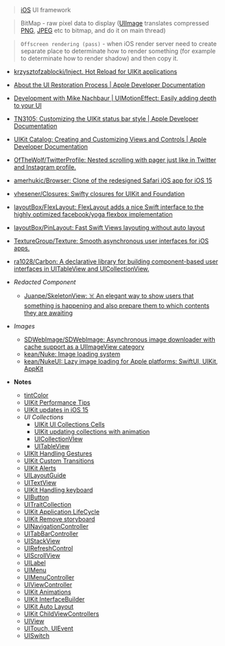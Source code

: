 > [iOS](iOS.md) UI framework

> BitMap - raw pixel data to display ([UIImage](UIImage) translates compressed [PNG](PNG), [JPEG](JPEG) etc to bitmap, and do it on main thread)

> `Offscreen rendering (pass)` - when iOS render server need to create separate place to determinate how to render something (for example to determinate how to render shadow) and then copy it.

- [krzysztofzablocki/Inject. Hot Reload for UIKit applications](https://github.com/krzysztofzablocki/Inject)
- [About the UI Restoration Process | Apple Developer Documentation](https://developer.apple.com/documentation/uikit/view_controllers/preserving_your_app_s_ui_across_launches/about_the_ui_restoration_process)
- [Development with Mike Nachbaur | UIMotionEffect: Easily adding depth to your UI](https://people.freebsd.org/~lstewart/articles/cpumemory.pdf)
- [TN3105: Customizing the UIKit status bar style | Apple Developer Documentation](https://developer.apple.com/documentation/technotes/tn3105-customizing-uistatusbar-syle)
- [UIKit Catalog: Creating and Customizing Views and Controls | Apple Developer Documentation](https://developer.apple.com/documentation/uikit/views_and_controls/uikit_catalog_creating_and_customizing_views_and_controls)
- [OfTheWolf/TwitterProfile: Nested scrolling with pager just like in Twitter and Instagram profile.](https://github.com/OfTheWolf/TwitterProfile)
- [amerhukic/Browser: Clone of the redesigned Safari iOS app for iOS 15](https://github.com/amerhukic/Browser)

- [vhesener/Closures: Swifty closures for UIKit and Foundation](https://github.com/vhesener/Closures)
- [layoutBox/FlexLayout: FlexLayout adds a nice Swift interface to the highly optimized facebook/yoga flexbox implementation](https://github.com/layoutBox/FlexLayout)
- [layoutBox/PinLayout: Fast Swift Views layouting without auto layout](https://github.com/layoutBox/PinLayout)
- [TextureGroup/Texture: Smooth asynchronous user interfaces for iOS apps.](https://github.com/TextureGroup/Texture)
- [ra1028/Carbon: A declarative library for building component-based user interfaces in UITableView and UICollectionView.](https://github.com/ra1028/Carbon)
- *Redacted Component*
	- [Juanpe/SkeletonView: ☠️ An elegant way to show users that something is happening and also prepare them to which contents they are awaiting](https://github.com/Juanpe/SkeletonView)
- *Images*
	- [SDWebImage/SDWebImage: Asynchronous image downloader with cache support as a UIImageView category](https://github.com/SDWebImage/SDWebImage)
	- [kean/Nuke: Image loading system](https://github.com/kean/Nuke)
	- [kean/NukeUI: Lazy image loading for Apple platforms: SwiftUI, UIKit, AppKit](https://github.com/kean/NukeUI)
- **Notes**
	- [tintColor](tintColor.md)
	- [UIKit Performance Tips](UIKit%20Performance%20Tips.md)
	- [UIKit updates in iOS 15](UIKit%20updates%20in%20iOS%2015.md)
	- *UI Collections*
		- [UIKit UI Collections Cells](UIKit%20UI%20Collections%20Cells.md)
		- [UIKit updating collections with animation](UIKit%20updating%20collections%20with%20animation.md)
		- [UICollectionVIew](UICollectionVIew.md)
		- [UITableView](UITableView.md)
	- [UIKIt Handling Gestures](UIKIt%20Handling%20Gestures.md)
	- [UIKit Custom Transitions](UIKit%20Custom%20Transitions.md)
	- [UIKit Alerts](UIKit%20Alerts.md)
	- [UILayoutGuide](UILayoutGuide.md)
	- [UITextView](UITextView.md)
	- [UIKit Handling keyboard](UIKit%20Handling%20keyboard.md)
	- [UIButton](UIButton.md)
	- [UITraitCollection](UITraitCollection.md)
	- [UIKit Application LifeCycle](UIKit%20Application%20LifeCycle.md)
	- [UIKit Remove storyboard](UIKit%20Remove%20storyboard.md)
	- [UINavigationController](UINavigationController.md)
	- [UITabBarController](UITabBarController.md)
	- [UIStackView](UIStackView.md)
	- [UIRefreshControl](UIRefreshControl.md)
	- [UIScrollView](UIScrollView.md)
	- [UILabel](UILabel.md)
	- [UIMenu](UIMenu.md)
	- [UIMenuController](UIMenuController.md)
	- [UIViewController](UIViewController.md)
	- [UIKit Animations](UIKit%20Animations.md)
	- [UIKit InterfaceBuilder](UIKit%20InterfaceBuilder.md)
	- [UIKit Auto Layout](UIKit%20Auto%20Layout.md)
	- [UIKit ChildViewControllers](UIKit%20ChildViewControllers.md)
	- [UIView](UIView.md)
	- [UITouch, UIEvent](UITouch,%20UIEvent.md)
	- [UISwitch](UISwitch.md)